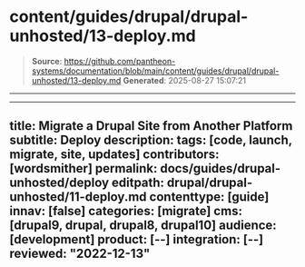 # content/guides/drupal/drupal-unhosted/13-deploy.md

> **Source**: https://github.com/pantheon-systems/documentation/blob/main/content/guides/drupal/drupal-unhosted/13-deploy.md
> **Generated**: 2025-08-27 15:07:21

---

---
title: Migrate a Drupal Site from Another Platform
subtitle: Deploy
description: 
tags: [code, launch, migrate, site, updates]
contributors: [wordsmither]
permalink: docs/guides/drupal-unhosted/deploy
editpath: drupal/drupal-unhosted/11-deploy.md
contenttype: [guide]
innav: [false]
categories: [migrate]
cms: [drupal9, drupal, drupal8, drupal10]
audience: [development]
product: [--]
integration: [--]
reviewed: "2022-12-13"
---

<Partial file="drupal/deploy-using-launch.md" />

